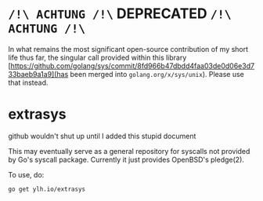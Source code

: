 # `/!\ ACHTUNG /!\` DEPRECATED `/!\ ACHTUNG /!\`
In what remains the most significant open-source contribution of my short life thus far, the singular call provided within this library [https://github.com/golang/sys/commit/8fd966b47dbdd4faa03de0d06e3d733baeb9a1a9](has been merged into `golang.org/x/sys/unix`). Please use that instead.

# extrasys
github wouldn't shut up until I added this stupid document

This may eventually serve as a general repository for syscalls not provided by Go's syscall package.
Currently it just provides OpenBSD's pledge(2).

To use, do:
````
go get ylh.io/extrasys
````
